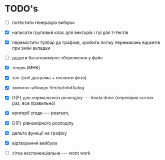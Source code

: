 # TODO's 

- [ ] потестити генерацію вибірок
- [x] написати груповий клас для векторів і гуї для т-тестів
- [x] перемістити тулбар до графіків, зробити логіку перемикань віджетів при зміні вкладки
- [ ] додати багатовимірне збереження у файл

- [x] теорія (МНК)
- [x] звіт (uml діаграма + оновити фото)
- [x] змінити таблицю VectorInfoDialog
- [x] D{F} для нормального розподілу --- kinda done (перевірив сотню раз, все правильно)
- [x] критерії згоди --- pearson, 
- [x] D{F} рівномірного розподілу
- [x] дельта функції на графіку
- [x] відтворення вейбула 
- [ ] сітка експоненціальна --- wont work
